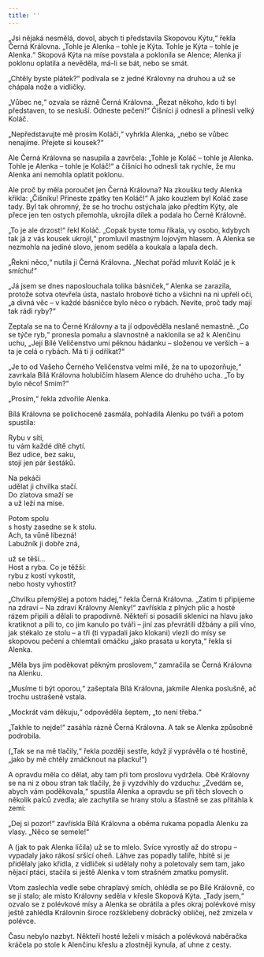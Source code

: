```yaml
---
title: ''
---
```


„Jsi nějaká nesmělá, dovol, abych ti představila Skopovou Kýtu,“ řekla Černá Královna. „Tohle je Alenka – tohle je Kýta. Tohle je Kýta – tohle je Alenka.“ Skopová Kýta na míse povstala a poklonila se Alence; Alenka jí poklonu oplatila a nevěděla, má-li se bát, nebo se smát.

„Chtěly byste plátek?“ podívala se z jedné Královny na druhou a už se chápala nože a vidličky.

„Vůbec ne,“ ozvala se rázně Černá Královna. „Řezat někoho, kdo ti byl představen, to se nesluší. Odneste pečeni!“ Číšníci ji odnesli a přinesli velký Koláč.

„Nepředstavujte mě prosím Koláči,“ vyhrkla Alenka, „nebo se vůbec nenajíme. Přejete si kousek?“

Ale Černá Královna se nasupila a zavrčela: „Tohle je Koláč – tohle je Alenka. Tohle je Alenka – tohle je Koláč!“ a číšníci ho odnesli tak rychle, že mu Alenka ani nemohla oplatit poklonu.

Ale proč by měla poroučet jen Černá Královna? Na zkoušku tedy Alenka křikla: „Číšníku! Přineste zpátky ten Koláč!“ A jako kouzlem byl Koláč zase tady. Byl tak ohromný, že se ho trochu ostýchala jako předtím Kýty, ale přece jen ten ostych přemohla, ukrojila dílek a podala ho Černé Královně.

„To je ale drzost!“ řekl Koláč. „Copak byste tomu říkala, vy osobo, kdybych tak já z vás kousek ukrojil,“ promluvil mastným lojovým hlasem. A Alenka se nezmohla na jediné slovo, jenom seděla a koukala a lapala dech.

„Řekni něco,“ nutila ji Černá Královna. „Nechat pořád mluvit Koláč je k smíchu!“

„Já jsem se dnes naposlouchala tolika básniček,“ Alenka se zarazila, protože sotva otevřela ústa, nastalo hrobové ticho a všichni na ni upřeli oči, „a divná věc – v každé básničce bylo něco o rybách. Nevíte, proč tady mají tak rádi ryby?“

Zeptala se na to Černé Královny a ta jí odpověděla neslaně nemastně. „Co se týče ryb,“ pronesla pomalu a slavnostně a naklonila se až k Alenčinu uchu, „Její Bílé Veličenstvo umí pěknou hádanku – složenou ve verších – a ta je celá o rybách. Má ti ji odříkat?“

„Je to od Vašeho Černého Veličenstva velmi milé, že na to upozorňuje,“ zavrkala Bílá Královna holubičím hlasem Alence do druhého ucha. „To by bylo něco! Smím?“

„Prosím,“ řekla zdvořile Alenka.

Bílá Královna se polichoceně zasmála, pohladila Alenku po tváři a potom spustila:

Rybu v síti,  
tu vám každé dítě chytí.  
Bez udice, bez saku,  
stojí jen pár šestáků.

Na pekáči  
udělat ji chvilka stačí.  
Do zlatova smaží se  
a už leží na míse.

Potom spolu  
s hosty zasedne se k stolu.  
Ach, ta vůně líbezná!  
Labužník ji dobře zná,

už se těší…  
Host a ryba. Co je těžší:  
rybu z kostí vykostit,  
nebo hosty vyhostit?

„Chvilku přemýšlej a potom hádej,“ řekla Černá Královna. „Zatím ti připijeme na zdraví – Na zdraví Královny Alenky!“ zavřískla z plných plic a hosté rázem připili a dělali to prapodivně. Někteří si posadili sklenici na hlavu jako kratiknot a pili to, co jim kanulo po tváři – jiní zas převrátili džbány a pili víno, jak stékalo ze stolu – a tři (ti vypadali jako klokani) vlezli do mísy se skopovou pečení a chlemtali omáčku „jako prasata u koryta,“ řekla si Alenka.

„Měla bys jim poděkovat pěkným proslovem,“ zamračila se Černá Královna na Alenku.

„Musíme ti být oporou,“ zašeptala Bílá Královna, jakmile Alenka poslušně, ač trochu ustrašeně vstala.

„Mockrát vám děkuju,“ odpověděla šeptem, „to není třeba.“

„Takhle to nejde!“ zasáhla rázně Černá Královna. A tak se Alenka způsobně podrobila.

(„Tak se na mě tlačily,“ řekla později sestře, když jí vyprávěla o té hostině, „jako by mě chtěly zmáčknout na placku!“)

A opravdu měla co dělat, aby tam při tom proslovu vydržela. Obě Královny se na ni z obou stran tak tlačily, že ji vyzdvihly do vzduchu: „Zvedám se, abych vám poděkovala,“ spustila Alenka a opravdu se při těch slovech o několik palců zvedla; ale zachytila se hrany stolu a šťastně se zas přitáhla k zemi:

„Dej si pozor!“ zavřískla Bílá Královna a oběma rukama popadla Alenku za vlasy. „Něco se semele!“

A (jak to pak Alenka líčila) už se to mlelo. Svíce vyrostly až do stropu – vypadaly jako rákosí sršící oheň. Láhve zas popadly talíře, hbitě si je přidělaly jako křídla, z vidliček si udělaly nohy a poletovaly sem tam, jako nějací ptáci, stačila si ještě Alenka v tom strašném zmatku pomyslit.

Vtom zaslechla vedle sebe chraplavý smích, ohlédla se po Bílé Královně, co se jí stalo; ale místo Královny seděla v křesle Skopová Kýta. „Tady jsem,“ ozvalo se z polévkové mísy a Alenka se obrátila a přes okraj polévkové mísy ještě zahlédla Královnin široce rozšklebený dobrácký obličej, než zmizela v polévce.

Času nebylo nazbyt. Někteří hosté leželi v mísách a polévková naběračka kráčela po stole k Alenčinu křeslu a zlostněji kynula, ať uhne z cesty.
